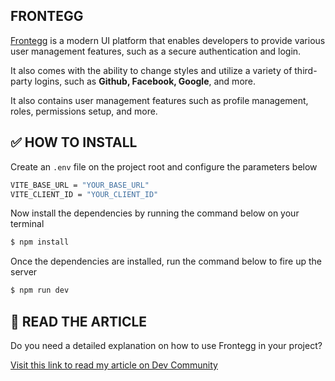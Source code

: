 ## FRONTEGG

[Frontegg](https://frontegg.com) is a modern UI platform that enables developers to provide various user management features, such as a secure authentication and login.

It also comes with the ability to change styles and utilize a variety of third-party logins, such as **Github, Facebook, Google**, and more. 

It also contains user management features such as profile management, roles, permissions setup, and more.

## ✅ HOW TO INSTALL

Create an `.env` file on the project root and configure the parameters below

```bash
VITE_BASE_URL = "YOUR_BASE_URL"
VITE_CLIENT_ID = "YOUR_CLIENT_ID"
```

Now install the dependencies by running the command below on your terminal

```bash
$ npm install
```

Once the dependencies are installed, run the command below to fire up the server

```bash
$ npm run dev
```

## 📗 READ THE ARTICLE

Do you need a detailed explanation on how to use Frontegg in your project?

[Visit this link to read my article on Dev Community](https://dev.to/ugorji_simon/how-to-strategically-set-up-roles-for-user-authentication-in-nodejs-applications-1ah7)